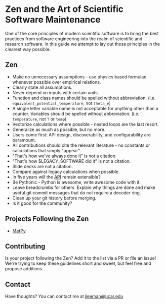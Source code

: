 # Zen and the Art of Scientific Software Maintenance

One of the core principles of modern scientific software is to bring the best practices from
software engineering into the realm of scientific and research software. In this guide we
attempt to lay out those principles in the clearest way possible.

## Zen
- Make no unnecessary assumptions - use physics based formulae whenever possible over empirical
  relations.
- Clearly state all assumptions.
- Never depend on inputs with certain units.
- Function and class names should be spelled without abbreviation.
  (i.e. `equivalent_potential_temperature`, not `theta_e`)
- A single letter variable name is not acceptable for anything other than a counter. Variables
  should be spelled without abbreviation. (i.e. `temperature`, not `T` or `temp`)
- Vectorize calculations where possible - nested loops are the last resort.
- Generalize as much as possible, but no more.
- Users come first: API design, discoverability, and configurability are paramount.
- All contributions should cite the relevant literature - no constants or calculations that
  simply "appear".
- "That's how we've always done it" is not a citation.
- "That's how $LEGACY_SOFTWARE did it" is not a citation.
- Slide decks are not a citation.
- Compare against legacy calculations when possible.
- In five years will the [API](http://python.apichecklist.com) remain extensible?
- Be Pythonic - Python is awesome, write awesome code with it.
- Leave breadcrumbs for others. Explain why things are done and make useful git commit messages
  that do not require a decoder ring.
- Clean up your git history before merging.
- Is it good for the community?

## Projects Following the Zen
- [MetPy](https://github.com/Unidata/MetPy)

## Contributing
Is your project following the Zen? Add it to the list via a PR or file an
issue! We're trying to keep these guidelines short and sweet, but feel free
and propose additions.

## Contact
Have thoughts? You can contact me at jleeman@ucar.edu
